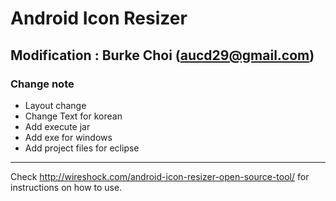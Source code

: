 # Android Icon Resizer

## Modification : Burke Choi (aucd29@gmail.com)
### Change note
- Layout change
- Change Text for korean
- Add execute jar
- Add exe for windows
- Add project files for eclipse
 

--------------------------------------------------

Check http://wireshock.com/android-icon-resizer-open-source-tool/ for instructions on how to use.
